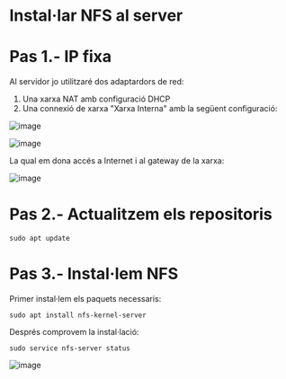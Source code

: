 # Instal·lar NFS al server

# Pas 1.- IP fixa

Al servidor jo utilitzaré dos adaptardors de red: 
1. Una xarxa NAT amb configuració DHCP
2. Una connexió de xarxa "Xarxa Interna" amb la següent configuració:

![image](https://github.com/XaSaFa/MP04/assets/110727546/6e44eed9-302c-4c2e-a5bc-07d17f0ea1b9)

![image](https://github.com/XaSaFa/MP04/assets/110727546/4d5cabe7-d960-40aa-b02a-7cab67be1376)

La qual em dona accés a Internet i al gateway de la xarxa:

![image](https://github.com/XaSaFa/MP04/assets/110727546/13f0240f-dfb9-4832-bf2b-f53c16ccf28e)


# Pas 2.- Actualitzem els repositoris

```
sudo apt update
```

# Pas 3.- Instal·lem NFS

Primer instal·lem els paquets necessaris:

```
sudo apt install nfs-kernel-server
```

Després comprovem la instal·lació:

```
sudo service nfs-server status
```

![image](https://github.com/XaSaFa/MP04/assets/110727546/aefdfecc-3fe3-4717-9469-4b770dd1bc4d)

